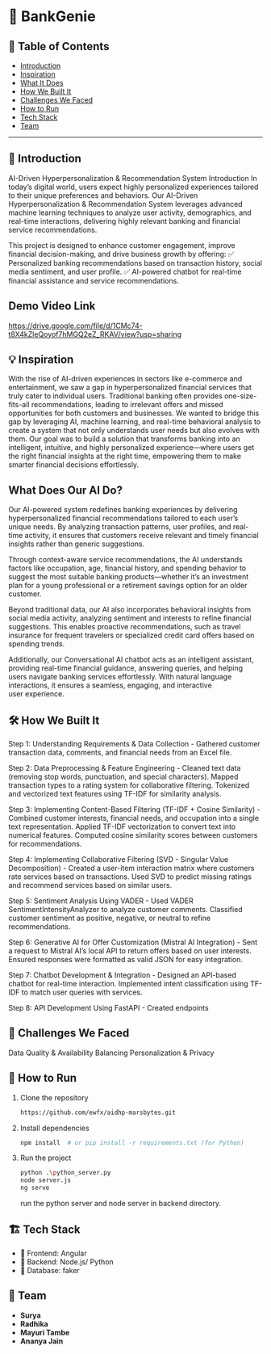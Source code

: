 # 🚀 BankGenie

## 📌 Table of Contents
- [Introduction](#introduction)
- [Inspiration](#inspiration)
- [What It Does](#what-it-does)
- [How We Built It](#how-we-built-it)
- [Challenges We Faced](#challenges-we-faced)
- [How to Run](#how-to-run)
- [Tech Stack](#tech-stack)
- [Team](#team)

---

## 🎯 Introduction
AI-Driven Hyperpersonalization & Recommendation System
Introduction
In today’s digital world, users expect highly personalized experiences tailored to their unique preferences and behaviors. Our AI-Driven Hyperpersonalization & Recommendation System leverages advanced machine learning techniques to analyze user activity, demographics, and real-time interactions, delivering highly relevant banking and financial service recommendations.

This project is designed to enhance customer engagement, improve financial decision-making, and drive business growth by offering:
✅ Personalized banking recommendations based on transaction history, social media sentiment, and user profile.
✅ AI-powered chatbot for real-time financial assistance and service recommendations.

##  Demo Video Link
https://drive.google.com/file/d/1CMc74-t8X4kZleQoyof7hMGQ2eZ_RKAV/view?usp=sharing

## 💡 Inspiration
With the rise of AI-driven experiences in sectors like e-commerce and entertainment, we saw a gap in hyperpersonalized financial services that truly cater to individual users. Traditional banking often provides one-size-fits-all recommendations, leading to irrelevant offers and missed opportunities for both customers and businesses. We wanted to bridge this gap by leveraging AI, machine learning, and real-time behavioral analysis to create a system that not only understands user needs but also evolves with them. Our goal was to build a solution that transforms banking into an intelligent, intuitive, and highly personalized experience—where users get the right financial insights at the right time, empowering them to make smarter financial decisions effortlessly.

## What Does Our AI Do?
Our AI-powered system redefines banking experiences by delivering hyperpersonalized financial recommendations tailored to each user’s unique needs. By analyzing transaction patterns, user profiles, and real-time activity, it ensures that customers receive relevant and timely financial insights rather than generic suggestions.

Through context-aware service recommendations, the AI understands factors like occupation, age, financial history, and spending behavior to suggest the most suitable banking products—whether it’s an investment plan for a young professional or a retirement savings option for an older customer.

Beyond traditional data, our AI also incorporates behavioral insights from social media activity, analyzing sentiment and interests to refine financial suggestions. This enables proactive recommendations, such as travel insurance for frequent travelers or specialized credit card offers based on spending trends.

Additionally, our Conversational AI chatbot acts as an intelligent assistant, providing real-time financial guidance, answering queries, and helping users navigate banking services effortlessly. With natural language interactions, it ensures a seamless, engaging, and interactive user experience.

## 🛠️ How We Built It
Step 1: Understanding Requirements & Data Collection -
Gathered customer transaction data, comments, and financial needs from an Excel file.

Step 2: Data Preprocessing & Feature Engineering - 
Cleaned text data (removing stop words, punctuation, and special characters).
Mapped transaction types to a rating system for collaborative filtering.
Tokenized and vectorized text features using TF-IDF for similarity analysis.

Step 3: Implementing Content-Based Filtering (TF-IDF + Cosine Similarity) -
Combined customer interests, financial needs, and occupation into a single text representation.
Applied TF-IDF vectorization to convert text into numerical features.
Computed cosine similarity scores between customers for recommendations.

Step 4: Implementing Collaborative Filtering (SVD - Singular Value Decomposition) -
Created a user-item interaction matrix where customers rate services based on transactions.
Used SVD to predict missing ratings and recommend services based on similar users.

Step 5: Sentiment Analysis Using VADER -
Used VADER SentimentIntensityAnalyzer to analyze customer comments.
Classified customer sentiment as positive, negative, or neutral to refine recommendations.

Step 6: Generative AI for Offer Customization (Mistral AI Integration) -
Sent a request to Mistral AI’s local API to return offers based on user interests.
Ensured responses were formatted as valid JSON for easy integration.

Step 7: Chatbot Development & Integration -
Designed an API-based chatbot for real-time interaction.
Implemented intent classification using TF-IDF to match user queries with services.

Step 8: API Development Using FastAPI -
Created endpoints

## 🚧 Challenges We Faced
Data Quality & Availability
Balancing Personalization & Privacy


## 🏃 How to Run
1. Clone the repository  
   ```sh
   https://github.com/ewfx/aidhp-marsbytes.git
   ```
2. Install dependencies  
   ```sh
   npm install  # or pip install -r requirements.txt (for Python)
   ```
3. Run the project  
   ```sh
   python .\python_server.py
   node server.js
   ng serve
   ```
   run the python server and node server in backend directory.

## 🏗️ Tech Stack
- 🔹 Frontend: Angular
- 🔹 Backend: Node.js/ Python 
- 🔹 Database: faker

## 👥 Team
- **Surya** 
- **Radhika**
- **Mayuri Tambe**
- **Ananya Jain**
